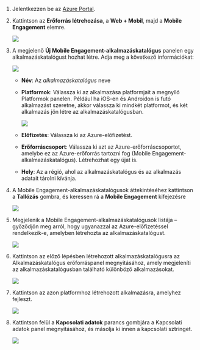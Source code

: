 
1. Jelentkezzen be az [Azure Portal](https://portal.azure.com).
2. Kattintson az **Erőforrás létrehozása**, a **Web + Mobil**, majd a **Mobile Engagement** elemre.
   
    ![](./media/mobile-engagement-create-app-in-portal-new/browse-azme-extension.png)
3. A megjelenő **Új Mobile Engagement-alkalmazáskatalógus** panelen egy alkalmazáskatalógust hozhat létre. Adja meg a következő információkat:
   
    ![](./media/mobile-engagement-create-app-in-portal-new/new-azme-app.png)
   
   * **Név**: Az *alkalmazáskatalógus* neve 
   * **Platformok**: Válassza ki az alkalmazása platformjait a megnyíló Platformok panelen. Például ha iOS-en és Androidon is futó alkalmazást szeretne, akkor válassza ki mindkét platformot, és két alkalmazás jön létre az alkalmazáskatalógusban. 
     
      ![](./media/mobile-engagement-create-app-in-portal-new/choose-platform.png)
   * **Előfizetés**: Válassza ki az Azure-előfizetést. 
   * **Erőforráscsoport**: Válassza ki azt az Azure-erőforráscsoportot, amelybe ez az Azure-erőforrás tartozni fog (Mobile Engagement-alkalmazáskatalógus). Létrehozhat egy újat is.  
   * **Hely**: Az a régió, ahol az alkalmazáskatalógus és az alkalmazás adatait tárolni kívánja.
4. A Mobile Engagement-alkalmazáskatalógusok áttekintéséhez kattintson a **Tallózás** gombra, és keressen rá a **Mobile Engagement** kifejezésre
   
    ![](./media/mobile-engagement-create-app-in-portal-new/browse-mobile-engagement-menu.png)
5. Megjelenik a Mobile Engagement-alkalmazáskatalógusok listája – győződjön meg arról, hogy ugyanazzal az Azure-előfizetéssel rendelkezik-e, amelyben létrehozta az alkalmazáskatalógust.
   
    ![](./media/mobile-engagement-create-app-in-portal-new/browse-mobile-engagement.png)
6. Kattintson az előző lépésben létrehozott alkalmazáskatalógusra az Alkalmazáskatalógus erőforráspanel megnyitásához, amely megjeleníti az alkalmazáskatalógusban található különböző alkalmazásokat. 
   
    ![](./media/mobile-engagement-create-app-in-portal-new/mobile-engagement-app-collection.png)
7. Kattintson az azon platformhoz létrehozott alkalmazásra, amelyhez fejleszt. 
   
    ![](./media/mobile-engagement-create-app-in-portal-new/mobile-engagement-app.png)
8. Kattintson felül a **Kapcsolati adatok** parancs gombjára a Kapcsolati adatok panel megnyitásához, és másolja ki innen a kapcsolati sztringet. 
   
    ![](./media/mobile-engagement-create-app-in-portal-new/app-connection-info.png)

